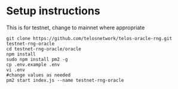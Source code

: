 # Setup instructions

This is for testnet, change to mainnet where appropriate

```
git clone https://github.com/telosnetwork/telos-oracle-rng.git testnet-rng-oracle
cd testnet-rng-oracle/oracle
npm install
sudo npm install pm2 -g
cp .env.example .env
vi .env 
#change values as needed
pm2 start index.js --name testnet-rng-oracle
```
